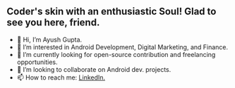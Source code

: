<h2>Coder's skin with an enthusiastic Soul! Glad to see you here, friend.</h2>

- 👋 Hi, I’m Ayush Gupta.
- 👀 I’m interested in Android Development, Digital Marketing, and Finance.
- 🌱 I’m currently looking for open-source contribution and freelancing opportunities.
- 💞️ I’m looking to collaborate on Android dev. projects.
- 📫 How to reach me: <a href="https://www.linkedin.com/in/ayushgupta0202" rel="author"
                       target="_blank">LinkedIn.</a>

<!---
AyushGupta0202/AyushGupta0202 is a ✨ special ✨ repository because its `README.md` (this file) appears on your GitHub profile.
You can click the Preview link to take a look at your changes.
--->
